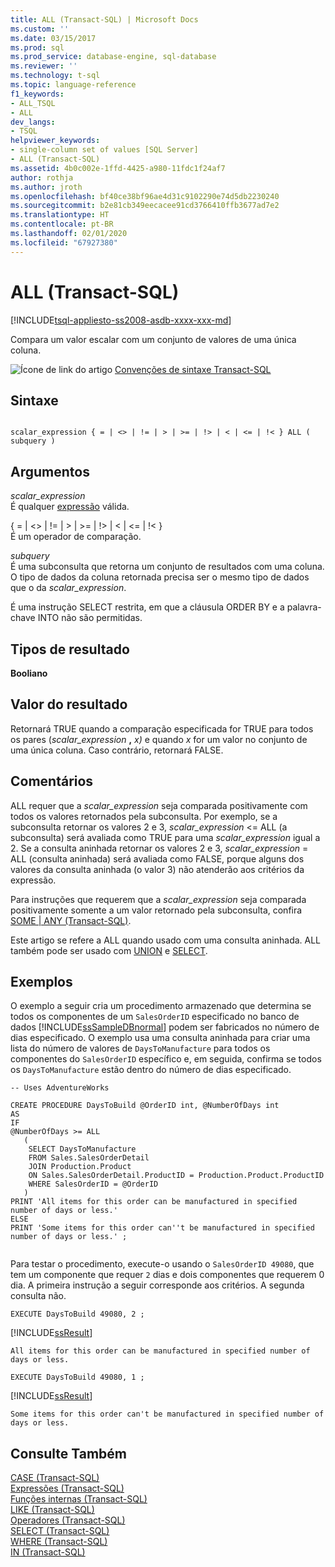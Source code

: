```yaml
---
title: ALL (Transact-SQL) | Microsoft Docs
ms.custom: ''
ms.date: 03/15/2017
ms.prod: sql
ms.prod_service: database-engine, sql-database
ms.reviewer: ''
ms.technology: t-sql
ms.topic: language-reference
f1_keywords:
- ALL_TSQL
- ALL
dev_langs:
- TSQL
helpviewer_keywords:
- single-column set of values [SQL Server]
- ALL (Transact-SQL)
ms.assetid: 4b0c002e-1ffd-4425-a980-11fdc1f24af7
author: rothja
ms.author: jroth
ms.openlocfilehash: bf40ce38bf96ae4d31c9102290e74d5db2230240
ms.sourcegitcommit: b2e81cb349eecacee91cd3766410ffb3677ad7e2
ms.translationtype: HT
ms.contentlocale: pt-BR
ms.lasthandoff: 02/01/2020
ms.locfileid: "67927380"
---
```

# <a name="all-transact-sql"></a>ALL (Transact-SQL)
[!INCLUDE[tsql-appliesto-ss2008-asdb-xxxx-xxx-md](../../includes/tsql-appliesto-ss2008-asdb-xxxx-xxx-md.md)]

  Compara um valor escalar com um conjunto de valores de uma única coluna.  
  
 ![Ícone de link do artigo](../../database-engine/configure-windows/media/topic-link.gif "Ícone de link do artigo") [Convenções de sintaxe Transact-SQL](../../t-sql/language-elements/transact-sql-syntax-conventions-transact-sql.md)  
  
## <a name="syntax"></a>Sintaxe  
  
```  
  
scalar_expression { = | <> | != | > | >= | !> | < | <= | !< } ALL ( subquery )  
```  
  
## <a name="arguments"></a>Argumentos  
 *scalar_expression*  
 É qualquer [expressão](../../t-sql/language-elements/expressions-transact-sql.md) válida.  
  
 { = | <> | != | > | >= | !> | < | <= | !< }  
 É um operador de comparação.  
  
 *subquery*  
 É uma subconsulta que retorna um conjunto de resultados com uma coluna. O tipo de dados da coluna retornada precisa ser o mesmo tipo de dados que o da *scalar_expression*.  
  
 É uma instrução SELECT restrita, em que a cláusula ORDER BY e a palavra-chave INTO não são permitidas.  
  
## <a name="result-types"></a>Tipos de resultado  
 **Booliano**  
  
## <a name="result-value"></a>Valor do resultado  
 Retornará TRUE quando a comparação especificada for TRUE para todos os pares (_scalar_expression_ **,** _x)_ e quando *x* for um valor no conjunto de uma única coluna. Caso contrário, retornará FALSE.  
  
## <a name="remarks"></a>Comentários  
 ALL requer que a *scalar_expression* seja comparada positivamente com todos os valores retornados pela subconsulta. Por exemplo, se a subconsulta retornar os valores 2 e 3, *scalar_expression* <= ALL (a subconsulta) será avaliada como TRUE para uma *scalar_expression* igual a 2. Se a consulta aninhada retornar os valores 2 e 3, *scalar_expression* = ALL (consulta aninhada) será avaliada como FALSE, porque alguns dos valores da consulta aninhada (o valor 3) não atenderão aos critérios da expressão.  
  
 Para instruções que requerem que a *scalar_expression* seja comparada positivamente somente a um valor retornado pela subconsulta, confira [SOME &#124; ANY &#40;Transact-SQL&#41;](../../t-sql/language-elements/some-any-transact-sql.md).  
  
 Este artigo se refere a ALL quando usado com uma consulta aninhada. ALL também pode ser usado com [UNION](../../t-sql/language-elements/set-operators-union-transact-sql.md) e [SELECT](../../t-sql/queries/select-transact-sql.md).  
  
## <a name="examples"></a>Exemplos  
 O exemplo a seguir cria um procedimento armazenado que determina se todos os componentes de um `SalesOrderID` especificado no banco de dados [!INCLUDE[ssSampleDBnormal](../../includes/sssampledbnormal-md.md)] podem ser fabricados no número de dias especificado. O exemplo usa uma consulta aninhada para criar uma lista do número de valores de `DaysToManufacture` para todos os componentes do `SalesOrderID` específico e, em seguida, confirma se todos os `DaysToManufacture` estão dentro do número de dias especificado.  
  
```  
-- Uses AdventureWorks  
  
CREATE PROCEDURE DaysToBuild @OrderID int, @NumberOfDays int  
AS  
IF   
@NumberOfDays >= ALL  
   (  
    SELECT DaysToManufacture  
    FROM Sales.SalesOrderDetail  
    JOIN Production.Product   
    ON Sales.SalesOrderDetail.ProductID = Production.Product.ProductID   
    WHERE SalesOrderID = @OrderID  
   )  
PRINT 'All items for this order can be manufactured in specified number of days or less.'  
ELSE   
PRINT 'Some items for this order can''t be manufactured in specified number of days or less.' ;  
  
```  
  
 Para testar o procedimento, execute-o usando o `SalesOrderID 49080`, que tem um componente que requer `2` dias e dois componentes que requerem 0 dia. A primeira instrução a seguir corresponde aos critérios. A segunda consulta não.  
  
```  
EXECUTE DaysToBuild 49080, 2 ;  
```  
  
 [!INCLUDE[ssResult](../../includes/ssresult-md.md)]  
  
 `All items for this order can be manufactured in specified number of days or less.`  
  
```  
EXECUTE DaysToBuild 49080, 1 ;  
```  
  
 [!INCLUDE[ssResult](../../includes/ssresult-md.md)]  
  
 `Some items for this order can't be manufactured in specified number of days or less.`  
  
## <a name="see-also"></a>Consulte Também  
 [CASE &#40;Transact-SQL&#41;](../../t-sql/language-elements/case-transact-sql.md)   
 [Expressões &#40;Transact-SQL&#41;](../../t-sql/language-elements/expressions-transact-sql.md)   
 [Funções internas &#40;Transact-SQL&#41;](~/t-sql/functions/functions.md)   
 [LIKE &#40;Transact-SQL&#41;](../../t-sql/language-elements/like-transact-sql.md)   
 [Operadores &#40;Transact-SQL&#41;](../../t-sql/language-elements/operators-transact-sql.md)   
 [SELECT &#40;Transact-SQL&#41;](../../t-sql/queries/select-transact-sql.md)   
 [WHERE &#40;Transact-SQL&#41;](../../t-sql/queries/where-transact-sql.md)   
 [IN &#40;Transact-SQL&#41;](../../t-sql/language-elements/in-transact-sql.md)  
  
